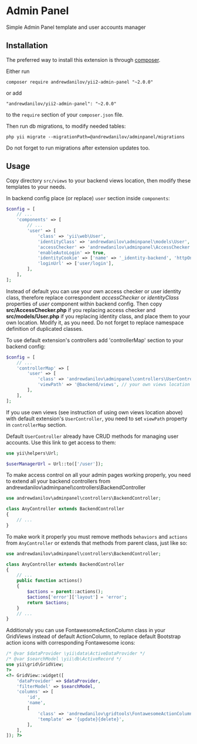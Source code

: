 Admin Panel
===========
Simple Admin Panel template and user accounts manager

Installation
------------

The preferred way to install this extension is through [composer](http://getcomposer.org/download/).

Either run

```
composer require andrewdanilov/yii2-admin-panel "~2.0.0"
```

or add

```
"andrewdanilov/yii2-admin-panel": "~2.0.0"
```

to the `require` section of your `composer.json` file.

Then run db migrations, to modify needed tables:

```
php yii migrate --migrationPath=@andrewdanilov/adminpanel/migrations
```

Do not forget to run migrations after extension updates too.


Usage
-----

Copy directory `src/views` to your backend views location, then modify these templates to your needs.

In backend config place (or replace) `user` section inside `components`:

```php
$config = [
	// ...
	'components' => [
		// ...
		'user' => [
			'class' => 'yii\web\User',
			'identityClass' => 'andrewdanilov\adminpanel\models\User',
			'accessChecker' => 'andrewdanilov\adminpanel\AccessChecker',
			'enableAutoLogin' => true,
			'identityCookie' => ['name' => '_identity-backend', 'httpOnly' => true],
			'loginUrl' => ['user/login'],
		],
	],
];
```

Instead of default you can use your own access checker or user identity class, therefore replace correspondent _accessChecker_ or _identityClass_ properties of _user_ component within backend config. Then copy __src/AccessChecker.php__ if you replacing access checker and __src/models/User.php__ if you replacing identity class, and place them to your own location. Modify it, as you need. Do not forget to replace namespace definition of duplicated classes.

To use default extension's controllers add 'controllerMap' section to your backend config:

```php
$config = [
	// ...
	'controllerMap' => [
		'user' => [
			'class' => 'andrewdanilov\adminpanel\controllers\UserController',
			'viewPath' => '@backend/views', // your own views location
		],
	],
];
```

If you use own views (see instruction of using own views location above) with default extension's `UserController`, you need to set `viewPath` property in `controllerMap` section.

Default `UserController` already have CRUD methods for managing user accounts. Use this link to get access to them:

```php
use yii\helpers\Url;

$userManagerUrl = Url::to(['/user']);
```

To make access control on all your admin pages working properly, you need to extend all your backend controllers from
andrewdanilov\adminpanel\controllers\BackendController

```php
use andrewdanilov\adminpanel\controllers\BackendController;

class AnyController extends BackendController
{
	// ...
}
```

To make work it properly you must remove methods `behaviors` and `actions` from `AnyController` or extends that methods from parent class, just like so:

```php
use andrewdanilov\adminpanel\controllers\BackendController;

class AnyController extends BackendController
{
	// ...
	public function actions()
	{
		$actions = parent::actions();
		$actions['error']['layout'] = 'error';
		return $actions;
	}
	// ...
}
```

Additionaly you can use FontawesomeActionColumn class in your GridViews instead of default ActionColumn, to replace default Bootstrap action icons with corresponding Fontawesome icons:

```php
/* @var $dataProvider \yii\data\ActiveDataProvider */
/* @var $searchModel \yii\db\ActiveRecord */
use yii\grid\GridView;
?>
<?= GridView::widget([
	'dataProvider' => $dataProvider,
	'filterModel' => $searchModel,
	'columns' => [
		'id',
		'name',
		[
			'class' => 'andrewdanilov\gridtools\FontawesomeActionColumn',
			'template' => '{update}{delete}',
		],
	],
]); ?>
```